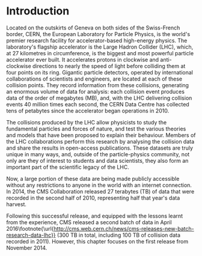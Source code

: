 # Introduction

Located on the outskirts of Geneva on both sides of the Swiss-French border, CERN, the European Laboratory for Particle Physics, is the world's premier research facility for accelerator-based high-energy physics. The laboratory's flagship accelerator is the Large Hadron Collider (LHC), which, at 27 kilometres in circumference, is the biggest and most powerful particle accelerator ever built. It accelerates protons in clockwise and anti-clockwise directions to nearly the speed of light before colliding them at four points on its ring. Gigantic particle detectors, operated by international collaborations of scientists and engineers, are located at each of these collision points. They record information from these collisions, generating an enormous volume of data for analysis: each collision event produces data of the order of megabytes (MB), and, with the LHC delivering collision events 40 million times each second, the CERN Data Centre has collected tens of petabytes since the accelerator began operations in 2010.

The collisions produced by the LHC allow physicists to study the fundamental particles and forces of nature, and test the various theories and models that have been proposed to explain their behaviour. Members of the LHC collaborations perform this research by analysing the collision data and share the results in open-access publications. These datasets are truly unique in many ways, and, outside of the particle-physics community, not only are they of interest to students and data scientists, they also form an important part of the scientific legacy of the LHC.

Now, a large portion of these data are being made publicly accessible without any restrictions to anyone in the world with an internet connection. In 2014, the CMS Collaboration released 27 terabytes (TB) of data that were recorded in the second half of 2010, representing half that year's data harvest.

Following this successful release, and equipped with the lessons learnt from the experience, CMS released a second batch of data in April 2016\footnote{\url{http://cms.web.cern.ch/news/cms-releases-new-batch-research-data-lhc}} (300 TB in total, including 100 TB of collision data recorded in 2011). However, this chapter focuses on the first release from November 2014.
